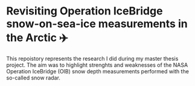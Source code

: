 # Revisiting Operation IceBridge snow-on-sea-ice measurements in the Arctic ✈️

This repoistory represents the research I did during my master thesis project. The aim was to highlight strenghts and weaknesses of the NASA Operation IceBridge (OIB) snow depth measurements performed with the so-called snow radar. 
